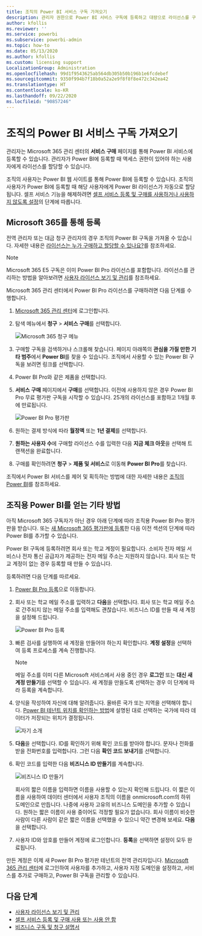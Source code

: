 ```yaml
---
title: 조직의 Power BI 서비스 구독 가져오기
description: 관리자 권한으로 Power BI 서비스 구독에 등록하고 대량으로 라이선스를 구매하는 방법입니다.
author: kfollis
ms.reviewer: ''
ms.service: powerbi
ms.subservice: powerbi-admin
ms.topic: how-to
ms.date: 05/13/2020
ms.author: kfollis
ms.custom: licensing support
LocalizationGroup: Administration
ms.openlocfilehash: 99d1f9543625ab564db305b50b196b1e6fcdebef
ms.sourcegitcommit: 9350f994b7f18b0a52a2e9f8f8f8e472c342ea42
ms.translationtype: HT
ms.contentlocale: ko-KR
ms.lasthandoff: 09/22/2020
ms.locfileid: "90857246"
---
```

# <a name="get-a-power-bi-service-subscription-for-your-organization"></a>조직의 Power BI 서비스 구독 가져오기

관리자는 Microsoft 365 관리 센터의 **서비스 구매** 페이지를 통해 Power BI 서비스에 등록할 수 있습니다. 관리자가 Power BI에 등록할 때 액세스 권한이 있어야 하는 사용자에게 라이선스를 할당할 수 있습니다.

조직의 사용자는 Power BI 웹 사이트를 통해 Power BI에 등록할 수 있습니다. 조직의 사용자가 Power BI에 등록할 때 해당 사용자에게 Power BI 라이선스가 자동으로 할당됩니다. 셀프 서비스 기능을 해제하려면 [셀프 서비스 등록 및 구매를 사용하거나 사용하지 않도록 설정](service-admin-disable-self-service.md)의 단계에 따릅니다.

## <a name="sign-up-through-microsoft-365"></a>Microsoft 365를 통해 등록

전역 관리자 또는 대금 청구 관리자의 경우 조직의 Power BI 구독을 가져올 수 있습니다. 자세한 내용은 [라이선스는 누가 구매하고 할당할 수 있나요?](service-admin-licensing-organization.md#who-can-purchase-and-assign-licenses)를 참조하세요.

> [!NOTE]
>
> Microsoft 365 E5 구독은 이미 Power BI Pro 라이선스를 포함합니다. 라이선스를 관리하는 방법을 알아보려면 [사용자 라이선스 보기 및 관리](service-admin-manage-licenses.md)를 참조하세요.
>
>

Microsoft 365 관리 센터에서 Power BI Pro 라이선스를 구매하려면 다음 단계를 수행합니다.

1. [Microsoft 365 관리 센터](https://admin.microsoft.com)에 로그인합니다.

2. 탐색 메뉴에서 **청구** > **서비스 구매**를 선택합니다.
  
   ![Microsoft 365 청구 메뉴](media/service-admin-org-subscription/m365-billing-menu.png)

3. 구매할 구독을 검색하거나 스크롤해 찾습니다. 페이지 아래쪽의 **관심을 가질 만한 기타 범주**에서 **Power BI**를 찾을 수 있습니다. 조직에서 사용할 수 있는 Power BI 구독을 보려면 링크를 선택합니다.

4. Power BI Pro와 같은 제품을 선택합니다.

5. **서비스 구매** 페이지에서 **구매**를 선택합니다. 이전에 사용하지 않은 경우 Power BI Pro 무료 평가판 구독을 시작할 수 있습니다. 25개의 라이선스를 포함하고 1개월 후에 만료됩니다.

   ![Power BI Pro 평가판](media/service-admin-org-subscription/m365-org-free-trial-pro.png)

6. 원하는 결제 방식에 따라 **월정액** 또는 **1년 결제**를 선택합니다.

7. **원하는 사용자 수**에 구매할 라이선스 수를 입력한 다음 **지금 체크 아웃**을 선택해 트랜잭션을 완료합니다.

8. 구매를 확인하려면 **청구** > **제품 및 서비스**로 이동해 **Power BI Pro**를 찾습니다.

조직에서 Power BI 서비스를 제어 및 획득하는 방법에 대한 자세한 내용은 [조직의 Power BI](/microsoft-365/admin/misc/power-bi-in-your-organization?view=o365-worldwide)를 참조하세요.

## <a name="more-ways-to-get-power-bi-for-your-organization"></a>조직용 Power BI를 얻는 기타 방법

아직 Microsoft 365 구독자가 아닌 경우 아래 단계에 따라 조직용 Power BI Pro 평가판을 받습니다. 또는 [새 Microsoft 365 평가판에 등록](service-admin-signing-up-for-power-bi-with-a-new-office-365-trial.md)한 다음 이전 섹션의 단계에 따라 Power BI를 추가할 수 있습니다.

Power BI 구독에 등록하려면 회사 또는 학교 계정이 필요합니다. 소비자 전자 메일 서비스나 전자 통신 공급자가 제공하는 전자 메일 주소는 지원하지 않습니다. 회사 또는 학교 계정이 없는 경우 등록할 때 만들 수 있습니다.

등록하려면 다음 단계를 따르세요.

1. [Power BI Pro 등록](https://signup.microsoft.com/create-account/signup?OfferId=d59682f3-3e3b-4686-9c00-7c7c1c736085&ali=1&products=d59682f3-3e3b-4686-9c00-7c7c1c736085)으로 이동합니다. 

2. 회사 또는 학교 메일 주소를 입력하고 **다음**을 선택합니다. 회사 또는 학교 메일 주소로 간주되지 않는 메일 주소를 입력해도 괜찮습니다. 비즈니스 ID를 만들 때 새 계정을 설정해 드립니다.

   ![Power BI Pro 등록](media/service-admin-org-subscription/power-bi-pro-admins.png)

3. 빠른 검사를 실행하여 새 계정을 만들어야 하는지 확인합니다. **계정 설정**을 선택하여 등록 프로세스를 계속 진행합니다.

   > [!NOTE]
   >메일 주소를 이미 다른 Microsoft 서비스에서 사용 중인 경우 **로그인** 또는 **대신 새 계정 만들기**를 선택할 수 있습니다. 새 계정을 만들도록 선택하는 경우 이 단계에 따라 등록을 계속합니다.
>
>
 
4. 양식을 작성하여 자신에 대해 알려줍니다. 올바른 국가 또는 지역을 선택해야 합니다. [Power BI 테넌트 위치를 확인하는 방법](service-admin-where-is-my-tenant-located.md#how-to-determine-where-your-power-bi-tenant-is-located)에 설명된 대로 선택하는 국가에 따라 데이터가 저장되는 위치가 결정됩니다.

   ![자기 소개](media/service-admin-org-subscription/tell-about-yourself.png)

5. **다음**을 선택합니다. ID를 확인하기 위해 확인 코드를 받아야 합니다. 문자나 전화를 받을 전화번호를 입력합니다. 그런 다음 **확인 코드 보내기**를 선택합니다.

6. 확인 코드를 입력한 다음 **비즈니스 ID 만들기**를 계속합니다.

   ![비즈니스 ID 만들기](media/service-admin-org-subscription/business-identity.png)

    회사의 짧은 이름을 입력하면 이름을 사용할 수 있는지 확인해 드립니다. 이 짧은 이름을 사용하여 데이터 센터에서 사용자 조직의 이름을 onmicrosoft.com의 하위 도메인으로 만듭니다. 나중에 사용자 고유의 비즈니스 도메인을 추가할 수 있습니다. 원하는 짧은 이름이 사용 중이어도 걱정할 필요가 없습니다. 회사 이름이 비슷한 사람이 다른 사람이 같은 짧은 이름을 선택했을 수 있으니 약간 변경해 보세요. **다음**을 선택합니다.
    
7. 사용자 ID와 암호를 만들어 계정에 로그인합니다. **등록**을 선택하면 설정이 모두 완료됩니다.

만든 계정은 이제 새 Power BI Pro 평가판 테넌트의 전역 관리자입니다. [Microsoft 365 관리 센터](https://admin.microsoft.com)에 로그인하여 사용자를 추가하고, 사용자 지정 도메인을 설정하고, 서비스를 추가로 구매하고, Power BI 구독을 관리할 수 있습니다.

## <a name="next-steps"></a>다음 단계

- [사용자 라이선스 보기 및 관리](service-admin-manage-licenses.md)
- [셀프 서비스 등록 및 구매 사용 또는 사용 안 함](service-admin-disable-self-service.md)
- [비즈니스 구독 및 청구 설명서](/microsoft-365/commerce/?view=o365-worldwide)